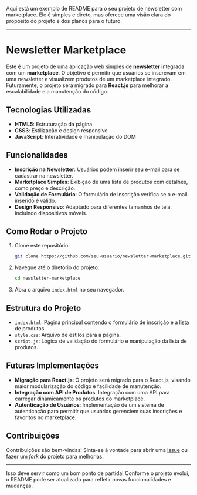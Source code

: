 Aqui está um exemplo de README para o seu projeto de newsletter com marketplace. Ele é simples e direto, mas oferece uma visão clara do propósito do projeto e dos planos para o futuro.

---

# Newsletter Marketplace

Este é um projeto de uma aplicação web simples de **newsletter** integrada com um **marketplace**. O objetivo é permitir que usuários se inscrevam em uma newsletter e visualizem produtos de um marketplace integrado. Futuramente, o projeto será migrado para **React.js** para melhorar a escalabilidade e a manutenção do código.

## Tecnologias Utilizadas

- **HTML5**: Estruturação da página
- **CSS3**: Estilização e design responsivo
- **JavaScript**: Interatividade e manipulação do DOM

## Funcionalidades

- **Inscrição na Newsletter**: Usuários podem inserir seu e-mail para se cadastrar na newsletter.
- **Marketplace Simples**: Exibição de uma lista de produtos com detalhes, como preço e descrição.
- **Validação de Formulário**: O formulário de inscrição verifica se o e-mail inserido é válido.
- **Design Responsivo**: Adaptado para diferentes tamanhos de tela, incluindo dispositivos móveis.

## Como Rodar o Projeto

1. Clone este repositório:
   ```bash
   git clone https://github.com/seu-usuario/newsletter-marketplace.git
   ```
2. Navegue até o diretório do projeto:
   ```bash
   cd newsletter-marketplace
   ```
3. Abra o arquivo `index.html` no seu navegador.

## Estrutura do Projeto

- `index.html`: Página principal contendo o formulário de inscrição e a lista de produtos.
- `style.css`: Arquivo de estilos para a página.
- `script.js`: Lógica de validação do formulário e manipulação da lista de produtos.

## Futuras Implementações

- **Migração para React.js**: O projeto será migrado para o React.js, visando maior modularização do código e facilidade de manutenção.
- **Integração com API de Produtos**: Integração com uma API para carregar dinamicamente os produtos do marketplace.
- **Autenticação de Usuários**: Implementação de um sistema de autenticação para permitir que usuários gerenciem suas inscrições e favoritos no marketplace.

## Contribuições

Contribuições são bem-vindas! Sinta-se à vontade para abrir uma [issue](https://github.com/seu-usuario/newsletter-marketplace/issues) ou fazer um _fork_ do projeto para melhorias.

---

Isso deve servir como um bom ponto de partida! Conforme o projeto evolui, o README pode ser atualizado para refletir novas funcionalidades e mudanças.

